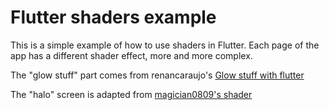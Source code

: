 # Flutter shaders example

This is a simple example of how to use shaders in Flutter.
Each page of the app has a different shader effect, more and more complex.

The "glow stuff" part comes from renancaraujo's [Glow stuff with flutter](https://github.com/renancaraujo/glow_stuff_with_flutter)

The "halo" screen is adapted from [magician0809's shader](https://www.shadertoy.com/view/3tBGRm)
